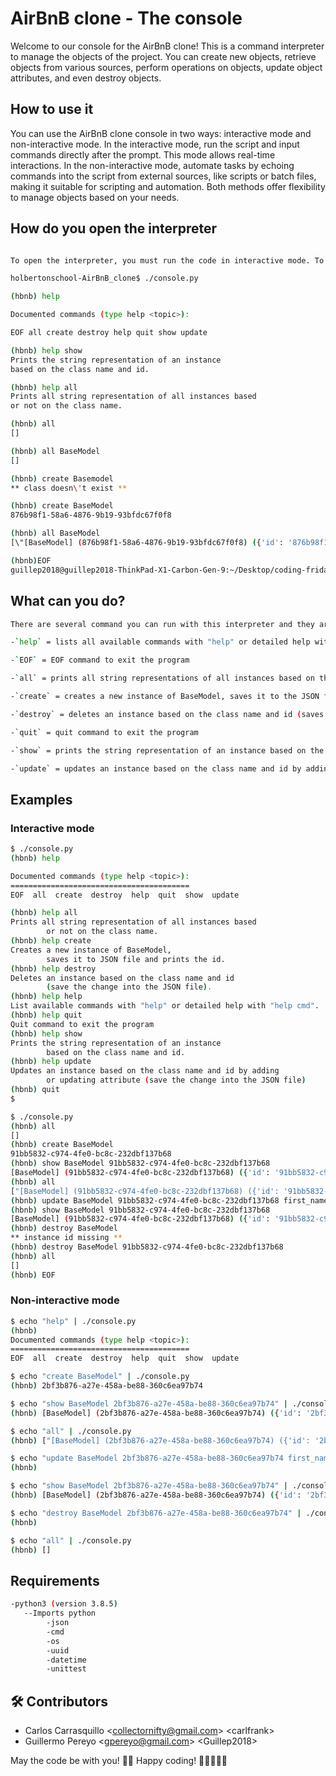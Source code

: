 # AirBnB clone - The console

Welcome to our console for the AirBnB clone! This is a command interpreter to manage the objects of the project. You can create new objects, retrieve objects from various sources, perform operations on objects, update object attributes, and even destroy objects.

## How to use it

You can use the AirBnB clone console in two ways: interactive mode and non-interactive mode. In the interactive mode, run the script and input commands directly after the prompt. This mode allows real-time interactions. In the non-interactive mode, automate tasks by echoing commands into the script from external sources, like scripts or batch files, making it suitable for scripting and automation. Both methods offer flexibility to manage objects based on your needs.

## How do you open the interpreter

```bash

To open the interpreter, you must run the code in interactive mode. To run it you type in the terminal ./console.py and it will be in interactive mode.

holbertonschool-AirBnB_clone$ ./console.py

(hbnb) help

Documented commands (type help <topic>):

EOF all create destroy help quit show update

(hbnb) help show
Prints the string representation of an instance
based on the class name and id.

(hbnb) help all
Prints all string representation of all instances based
or not on the class name.

(hbnb) all
[]

(hbnb) all BaseModel
[]

(hbnb) create Basemodel
** class doesn\'t exist **

(hbnb) create BaseModel
876b98f1-58a6-4876-9b19-93bfdc67f0f8

(hbnb) all BaseModel
[\"[BaseModel] (876b98f1-58a6-4876-9b19-93bfdc67f0f8) ({'id': '876b98f1-58a6-4876-9b19-93bfdc67f0f8', 'created_at': datetime.datetime(2023, 11, 1, 15, 43, 51, 289859), 'updated_at': datetime.datetime(2023, 11, 1, 15, 43, 51, 289890)})\"]

(hbnb)EOF
guillep2018@guillep2018-ThinkPad-X1-Carbon-Gen-9:~/Desktop/coding-fridays/holbertonschool-AirBnB_clone$
```

## What can you do?

```bash
There are several command you can run with this interpreter and they are as follows.

-`help` = lists all available commands with "help" or detailed help with "help cmd"

-`EOF` = EOF command to exit the program

-`all` = prints all string representations of all instances based on the class name

-`create` = creates a new instance of BaseModel, saves it to the JSON file and prints the ID

-`destroy` = deletes an instance based on the class name and id (saves the change into the JSON file)

-`quit` = quit command to exit the program

-`show` = prints the string representation of an instance based on the class name and id

-`update` = updates an instance based on the class name and id by adding or updating attribute (saves the change into the JSON file)

```

## Examples

### Interactive mode

```bash
$ ./console.py
(hbnb) help

Documented commands (type help <topic>):
========================================
EOF  all  create  destroy  help  quit  show  update

(hbnb) help all
Prints all string representation of all instances based
        or not on the class name.
(hbnb) help create
Creates a new instance of BaseModel,
        saves it to JSON file and prints the id.
(hbnb) help destroy
Deletes an instance based on the class name and id
        (save the change into the JSON file).
(hbnb) help help
List available commands with "help" or detailed help with "help cmd".
(hbnb) help quit
Quit command to exit the program
(hbnb) help show
Prints the string representation of an instance
        based on the class name and id.
(hbnb) help update
Updates an instance based on the class name and id by adding
        or updating attribute (save the change into the JSON file)
(hbnb) quit
$

$ ./console.py
(hbnb) all
[]
(hbnb) create BaseModel
91bb5832-c974-4fe0-bc8c-232dbf137b68
(hbnb) show BaseModel 91bb5832-c974-4fe0-bc8c-232dbf137b68
[BaseModel] (91bb5832-c974-4fe0-bc8c-232dbf137b68) ({'id': '91bb5832-c974-4fe0-bc8c-232dbf137b68', 'created_at': datetime.datetime(2023, 11, 2, 12, 27, 12, 479821), 'updated_at': datetime.datetime(2023, 11, 2, 12, 27, 12, 479844)})
(hbnb) all
["[BaseModel] (91bb5832-c974-4fe0-bc8c-232dbf137b68) ({'id': '91bb5832-c974-4fe0-bc8c-232dbf137b68', 'created_at': datetime.datetime(2023, 11, 2, 12, 27, 12, 479821), 'updated_at': datetime.datetime(2023, 11, 2, 12, 27, 12, 479844)})"]
(hbnb) update BaseModel 91bb5832-c974-4fe0-bc8c-232dbf137b68 first_name "Betty"
(hbnb) show BaseModel 91bb5832-c974-4fe0-bc8c-232dbf137b68
[BaseModel] (91bb5832-c974-4fe0-bc8c-232dbf137b68) ({'id': '91bb5832-c974-4fe0-bc8c-232dbf137b68', 'created_at': datetime.datetime(2023, 11, 2, 12, 27, 12, 479821), 'updated_at': datetime.datetime(2023, 11, 2, 12, 27, 12, 479844), 'first_name': 'Betty'})
(hbnb) destroy BaseModel
** instance id missing **
(hbnb) destroy BaseModel 91bb5832-c974-4fe0-bc8c-232dbf137b68
(hbnb) all
[]
(hbnb) EOF
```

### Non-interactive mode

```bash
$ echo "help" | ./console.py
(hbnb)
Documented commands (type help <topic>):
========================================
EOF  all  create  destroy  help  quit  show  update

$ echo "create BaseModel" | ./console.py
(hbnb) 2bf3b876-a27e-458a-be88-360c6ea97b74

$ echo "show BaseModel 2bf3b876-a27e-458a-be88-360c6ea97b74" | ./console.py
(hbnb) [BaseModel] (2bf3b876-a27e-458a-be88-360c6ea97b74) ({'id': '2bf3b876-a27e-458a-be88-360c6ea97b74', 'created_at': datetime.datetime(2023, 11, 2, 12, 40, 40, 942131), 'updated_at': datetime.datetime(2023, 11, 2, 12, 40, 40, 942138)})

$ echo "all" | ./console.py
(hbnb) ["[BaseModel] (2bf3b876-a27e-458a-be88-360c6ea97b74) ({'id': '2bf3b876-a27e-458a-be88-360c6ea97b74', 'created_at': datetime.datetime(2023, 11, 2, 12, 40, 40, 942131), 'updated_at': datetime.datetime(2023, 11, 2, 12, 40, 40, 942138)})"]

$ echo "update BaseModel 2bf3b876-a27e-458a-be88-360c6ea97b74 first_name \"Betty\"" | ./console.py
(hbnb)

$ echo "show BaseModel 2bf3b876-a27e-458a-be88-360c6ea97b74" | ./console.py
(hbnb) [BaseModel] (2bf3b876-a27e-458a-be88-360c6ea97b74) ({'id': '2bf3b876-a27e-458a-be88-360c6ea97b74', 'created_at': datetime.datetime(2023, 11, 2, 12, 40, 40, 942131), 'updated_at': datetime.datetime(2023, 11, 2, 12, 40, 40, 942138), 'first_name': 'Betty'})

$ echo "destroy BaseModel 2bf3b876-a27e-458a-be88-360c6ea97b74" | ./console.py
(hbnb)

$ echo "all" | ./console.py
(hbnb) []
```
## Requirements

```bash
-python3 (version 3.8.5)
   --Imports python
        -json
        -cmd
        -os
        -uuid
        -datetime
        -unittest
```

## 🛠️ Contributors

- Carlos Carrasquillo \<collectornifty@gmail.com\> \<carlfrank\>
- Guillermo Pereyo \<gpereyo@gmail.com\> \<Guillep2018\>

May the code be with you! 🌌👾
Happy coding! 🚀👨‍💻👩‍💻
